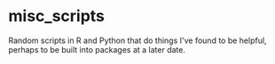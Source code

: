 # misc_scripts
Random scripts in R and Python that do things I've found to be helpful, perhaps to be built into packages at a later date.
